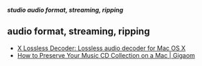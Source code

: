 _**studio audio format, streaming, ripping**_

## audio format, streaming, ripping

- [X Lossless Decoder: Lossless audio decoder for Mac OS X](http://tmkk.undo.jp/xld/index_e.html)
- [How to Preserve Your Music CD Collection on a Mac | Gigaom](https://gigaom.com/2011/02/04/how-to-preserve-your-music-cd-collection-on-a-mac/#)
